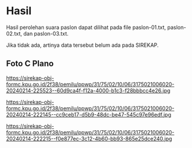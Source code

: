 # Hasil

Hasil perolehan suara paslon dapat dilihat pada file paslon-01.txt, paslon-02.txt, dan paslon-03.txt.

Jika tidak ada, artinya data tersebut belum ada pada SIREKAP.

## Foto C Plano

https://sirekap-obj-formc.kpu.go.id/2f38/pemilu/ppwp/31/75/02/10/06/3175021006020-20240214-225523--60d9ca4f-f12a-4000-b1c3-f28bbbcc4e26.jpg

https://sirekap-obj-formc.kpu.go.id/2f38/pemilu/ppwp/31/75/02/10/06/3175021006020-20240214-222145--cc9ceb17-d5b9-48dc-be47-545c97e96edf.jpg

https://sirekap-obj-formc.kpu.go.id/2f38/pemilu/ppwp/31/75/02/10/06/3175021006020-20240214-222215--f0e877ec-3c12-4b60-bb93-865e25dce240.jpg
